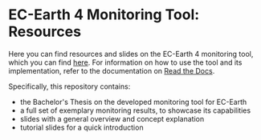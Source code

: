 # EC-Earth 4 Monitoring Tool: Resources

Here you can find resources and slides on the EC-Earth 4 monitoring tool, which you can find [here](https://github.com/uwefladrich/scriptengine-tasks-ecearth/). For information on how to use the tool and its implementation, refer to the documentation on [Read the Docs](scriptengine-tasks-for-ec-earth.rtfd.io).

Specifically, this repository contains:

* the Bachelor's Thesis on the developed monitoring tool for EC-Earth
* a full set of exemplary monitoring results, to showcase its capabilities
* slides with a general overview and concept explanation
* tutorial slides for a quick introduction
